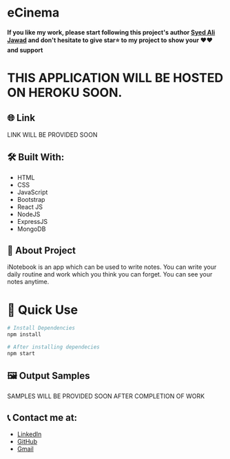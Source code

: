 # eCinema

#### If you like my work, please start following this project's author [Syed Ali Jawad](https://github.com/alijawad1511) and don't hesitate to give star⭐ to my project to show your ❤️❤️ and support

# THIS APPLICATION WILL BE HOSTED ON HEROKU SOON.

## 🌐 Link
LINK WILL BE PROVIDED SOON

## 🛠️ Built With:
- HTML
- CSS
- JavaScript
- Bootstrap
- React JS
- NodeJS
- ExpressJS
- MongoDB

## 📝 About Project
iNotebook is an app which can be used to write notes. You can write your daily routine
and work which you think you can forget. You can see your notes anytime.

# 📝 Quick Use

```bash
# Install Dependencies
npm install

# After installing dependecies
npm start
```

## 🖼️ Output Samples
SAMPLES WILL BE PROVIDED SOON AFTER COMPLETION OF WORK

## 📞 Contact me at:
- [LinkedIn](https://www.linkedin.com/in/alijawad1511)
- [GitHub](https://github.com/alijawad1511)
- [Gmail](mailto:jawad.bukhari1511@gmail.com)
